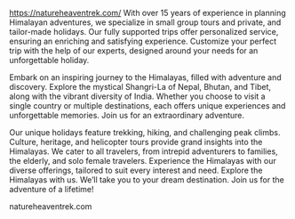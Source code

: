 https://natureheaventrek.com/
With over 15 years of experience in planning Himalayan adventures, we specialize in small group tours and private, and tailor-made holidays. Our fully supported trips offer personalized service, ensuring an enriching and satisfying experience. Customize your perfect trip with the help of our experts, designed around your needs for an unforgettable holiday.

Embark on an inspiring journey to the Himalayas, filled with adventure and discovery. Explore the mystical Shangri-La of Nepal, Bhutan, and Tibet, along with the vibrant diversity of India. Whether you choose to visit a single country or multiple destinations, each offers unique experiences and unforgettable memories. Join us for an extraordinary adventure.

Our unique holidays feature trekking, hiking, and challenging peak climbs. Culture, heritage, and helicopter tours provide grand insights into the Himalayas. We cater to all travelers, from intrepid adventurers to families, the elderly, and solo female travelers. Experience the Himalayas with our diverse offerings, tailored to suit every interest and need.
Explore the Himalayas with us. We’ll take you to your dream destination. Join us for the adventure of a lifetime!

natureheaventrek.com
